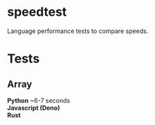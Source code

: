 # speedtest
Language performance tests to compare speeds.

# Tests
## Array
**Python** ~6-7 seconds<br/>
**Javascript (Deno)** <br/>
**Rust** <br/>
